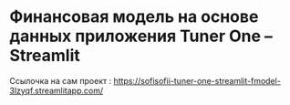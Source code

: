 # Финансовая модель на основе данных приложения Tuner One – Streamlit

Ссылочка на сам проект : 
https://sofisofii-tuner-one-streamlit-fmodel-3lzyqf.streamlitapp.com/
